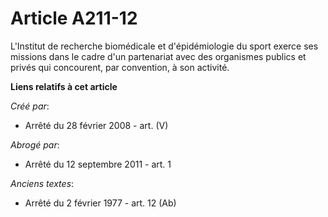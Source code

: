 # Article A211-12

L'Institut de recherche biomédicale et d'épidémiologie du sport exerce ses missions dans le cadre d'un partenariat avec des
organismes publics et privés qui concourent, par convention, à son activité.

**Liens relatifs à cet article**

_Créé par_:

  - Arrêté du 28 février 2008 - art. (V)

_Abrogé par_:

  - Arrêté du 12 septembre 2011 - art. 1

_Anciens textes_:

  - Arrêté du 2 février 1977 - art. 12 (Ab)
